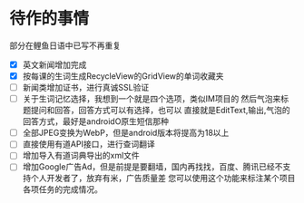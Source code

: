 # 待作的事情
部分在鲤鱼日语中已写不再重复

- [x] 英文新闻增加完成
- [x] 按每课的生词生成RecycleView的GridView的单词收藏夹
- [ ] 新闻类增加证书，进行真诚SSL验证
- [ ] 关于生词记忆选择，我想到一个就是四个选项，类似IM项目的
然后气泡来标题提问和回答，回答方式可以有选择，也可以
直接就是EditText,输出,气泡的回答方式，最好是androidO原生短信那种
- [ ] 全部JPEG变换为WebP，但是android版本将提高为18以上
- [ ] 直接使用有道API接口，进行查词翻译
- [ ] 增加导入有道词典导出的xml文件
- [ ] 增加Google广告Ad，但是前提是要翻墙，国内再找找，百度、腾讯已经不支持个人开发者了，放弃有米，广告质量差
您可以使用这个功能来标注某个项目各项任务的完成情况。